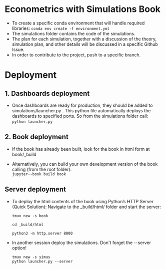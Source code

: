 # Econometrics with Simulations Book

* To create a specific conda environment that will handle required libraries:
``conda env create -f environment.yml`` 
* The simulations folder contains the code of the simulations.
* The plan for each simulation, together with a discussion of the theory, simulation plan, and other details  will be discussed in a specific Github Issue.
* In order to contribute to the project, push to a specific branch. 


# Deployment 

## 1. Dashboards deployment

* Once dashboards are ready for production, they should be added to simulations/launcher.py . This python file automatically deploys the dashboards to specified ports. So from the simulations folder call:
``python launcher.py``

## 2. Book deployment

* If the book has already been built, look for the book in html form at book/_build

* Alternatively, you can build your own development version of the book calling (from the root folder):  
    ``jupyter--book build book``


## Server deployment
* To deploy the html contents of the book using Python’s HTTP Server (Quick Solution): Navigate to the _build/html/ folder and start the server: 

    ``` 
    tmux new -s book

    cd _build/html 
    
    python3 -m http.server 8000 
    ```

* In another session deploy the simulations. Don't forget the --server option! 

    ```
    tmux new -s simus  
    python launcher.py --server
    ```
